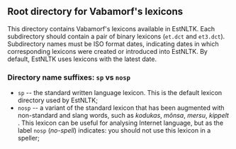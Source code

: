 ## Root directory for Vabamorf's lexicons

This directory contains Vabamorf's lexicons available in EstNLTK.  Each subdirectory should contain a pair of binary lexicons (`et.dct` and `et3.dct`). Subdirectory names must be ISO format dates, indicating dates in which corresponding lexicons were created or introduced into EstNLTK. By default, EstNLTK uses lexicons with the latest date.

### Directory name suffixes: `sp` vs `nosp`

* `sp` -- the standard written language lexicon. This is the default lexicon directory used by EstNLTK; 
* `nosp` -- a variant of the standard lexicon that has been augmented with  non-standard and slang words, such as _kodukas_, _mõnsa_, _mersu_, _kippelt_ . This lexicon can be useful for analysing Internet language, but as the label `nosp` (_no-spell_) indicates: you should not use this lexicon in a speller; 
